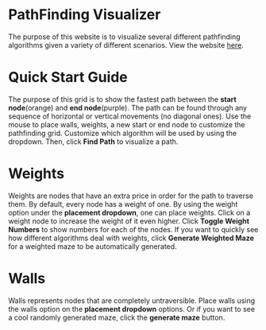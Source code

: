 # PathFinding Visualizer

The purpose of this website is to visualize several different pathfinding algorithms given a variety of different scenarios. View the website [here](http://ethankeystone.github.io).


# Quick Start Guide 
The purpose of this grid is to show the fastest path between the **start node**(orange) and **end node**(purple). The path can be found through any sequence of horizontal or vertical movements (no diagonal ones). Use the mouse to place walls, weights, a new start or end node to customize the pathfinding grid. Customize which algorithm will be used by using the dropdown. Then, click **Find Path** to visualize a path.

# Weights
Weights are nodes that have an extra price in order for the path to traverse them. By default, every node has a weight of one. By using the weight option under the **placement dropdown**, one can place weights. Click on a weight node to increase the weight of it even higher. Click **Toggle Weight Numbers** to show numbers for each of the nodes. If you want to quickly see how different algorithms deal with weights, click **Generate Weighted Maze** for a weighted maze to be automatically generated.

# Walls
Walls represents nodes that are completely untraversible. Place walls using the walls option on the **placement dropdown** options. Or if you want to see a cool randomly generated maze, click the **generate maze** button.
